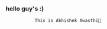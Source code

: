 ###  hello guy's :)
               This is Abhishek Awasthi👋

<!--
**bigboyabhisthi/bigboyabhisthi** is a ✨ _special_ ✨ repository because its `README.md` (this file) appears on your GitHub profile.

Here are some ideas to get you started:

- 🔭 I’m currently working on Airbase ...
- 🌱 I’m currently learning  Data Science ...
- 👯 I’m looking to collaborate on Youtube ...
- 🤔 I’m looking for help with fellow devlopers...
- 💬 Ask me about Devlopment and Designing ...
- 📫 How to reach me: 
**Twitter** - @bigboyabhisthi[  let's  chat ](https://twitter.com/bigboyabhisthi) 
## LinkedIn- @bigboyabhisthi[  let's  chat ](https://www.linkedin.com/in/bigboyabhisthi)

...
- 😄 Pronouns: he/his/lord ...
- ⚡ Fun fact: allmost all time code  ...
-->
